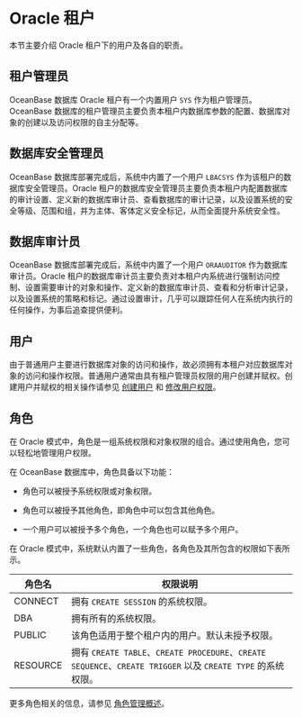 Oracle 租户 
==============================

本节主要介绍 Oracle 租户下的用户及各自的职责。

租户管理员 
--------------------------

OceanBase 数据库 Oracle 租户有一个内置用户 `SYS` 作为租户管理员。OceanBase 数据库的租户管理员主要负责本租户内数据库参数的配置、数据库对象的创建以及访问权限的自主分配等。

数据库安全管理员 
-----------------------------

OceanBase 数据库部署完成后，系统中内置了一个用户 `LBACSYS` 作为该租户的数据库安全管理员。Oracle 租户的数据库安全管理员主要负责本租户内配置数据库的审计设置、定义新的数据库审计员、查看数据库的审计记录，以及设置系统的安全等级、范围和组，并为主体、客体定义安全标记，从而全面提升系统安全性。

数据库审计员 
---------------------------

OceanBase 数据库部署完成后，系统中内置了一个用户 `ORAAUDITOR` 作为数据库审计员。Oracle 租户的数据库审计员主要负责对本租户内系统进行强制访问控制、设置需要审计的对象和操作、定义新的数据库审计员、查看和分析审计记录，以及设置系统的策略和标记。通过设置审计，几乎可以跟踪任何人在系统内执行的任何操作，为事后追查提供便利。

用户 
-----------------------

由于普通用户主要进行数据库对象的访问和操作，故必须拥有本租户对应数据库对象的访问和操作权限。普通用户通常由具有租户管理员权限的用户创建并赋权。创建用户并赋权的相关操作请参见 [创建用户](/zh-CN/5.administrator-guide/2.basic-database-management/4.manage-tenants-1/5.manage-users-and-permissions/2.oracle-3/1.create-user-3.md) 和 [修改用户权限](/zh-CN/5.administrator-guide/2.basic-database-management/4.manage-tenants-1/5.manage-users-and-permissions/2.oracle-3/5.modify-user-permissions-1.md)。

角色 
-----------------------

在 Oracle 模式中，角色是一组系统权限和对象权限的组合。通过使用角色，您可以轻松地管理用户权限。

在 OceanBase 数据库中，角色具备以下功能：

* 角色可以被授予系统权限或对象权限。

  

* 角色可以被授予其他角色，即角色中可以包含其他角色。

  

* 一个用户可以被授予多个角色，一个角色也可以赋予多个用户。

  




在 Oracle 模式中，系统默认内置了一些角色，各角色及其所包含的权限如下表所示。


|   角色名    |                                              权限说明                                               |
|----------|-------------------------------------------------------------------------------------------------|
| CONNECT  | 拥有 `CREATE SESSION` 的系统权限。                                                                      |
| DBA      | 拥有所有的系统权限。                                                                                      |
| PUBLIC   | 该角色适用于整个租户内的用户。默认未授予权限。                                                                         |
| RESOURCE | 拥有 `CREATE TABLE`、`CREATE PROCEDURE`、`CREATE SEQUENCE`、`CREATE TRIGGER` 以及 `CREATE TYPE` 的系统权限。 |



更多角色相关的信息，请参见 [角色管理概述](/zh-CN/5.administrator-guide/2.basic-database-management/4.manage-tenants-1/5.manage-users-and-permissions/2.oracle-3/9.manage-roles/1.role-management-overview-1.md)。



